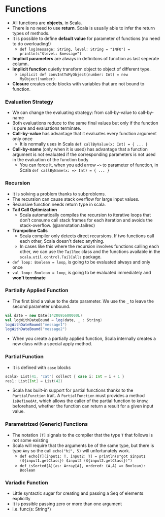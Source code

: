 Functions
====================

- All functions are **objects**, in Scala.
- There is no need to use **return**. Scala is usually able to infer the return types of methods.
- It is possible to define **default value** for parameter of functions (no need to do overloading!)
  - `def log(message: String, level: String = "INFO") = println(s"$level: $message")`
- **Implicit parameters** are always in definitons of function as last seperate column.
- **Implicit function** quietly transform object to object of different type.
  - `implicit def convIntToMyObject(number: Int) = new MyObject(number)`
- **Closure** creates code blocks with variables that are not bound to function.

### Evaluation Strategy
- We can change the evaluating strategy: from call-by-value to call-by-name
- Both evaluations reduce to the same final values but only if the function is pure and evaluations terminate.
- **Call-by-value** has advantage that it evaluates every function argument only once
  - It is normally uses in Scala `def callByValue(x: Int) = { ... }`
- **Call-by-name** (only when it is used) has advantage that a function argument is not evaluated if the corresponding parameters is not used in the evaluation of the function body
  - You can force it, when you add arrow `=>` to parameter of function, in Scala `def callByName(x: => Int) = { ... }`

### Recursion
- It is solving a problem thanks to subproblems.
- The recursion can cause stack overflow for large input values.
- Recursive function needs return type in scala. 
- **Tail Call Optimization**
  - Scala automatically compiles the recursion to iterative loops that don’t consume call stack frames for each iteration and avoids the stack-overflow. (@annotation.tailrec)
- **Trampoline Calls**
  - Scala compiler only detects direct recursions. If two functions call each other, Scala doesn't detec anything.
  - In cases like this where the recursion involves functions calling each other, we can use the `TailRec` class and the functions available in the `scala.util.control.TailCalls` package.
- `def loop: Boolean = loop`, is going to be evaluated always and only once
- `val loop: Boolean = loop`, is going to be evaluated immediately and **won’t terminate**

### Partially Applied Function
- The first bind a value to the date parameter. We use the `_` to leave the second parameter unbound.
```scala
val date = new Date(1420095600000L) 	
val logWithDateBound = log(date, _ : String)
logWithDateBound("message1")
logWithDateBound("message2")
```
- When you create a partially applied function, Scala internally creates a new class with a special apply method.

### Partial Function
- It is defined with `case` blocks
```scala
scala> List(41, "cat") collect { case i: Int ⇒ i + 1 }
res1: List[Int] = List(42)
```
- Scala has built-in support for partial functions thanks to the `PartialFunction` trait. A `PartialFunction` must provides a method `isDefinedAt`, which allows the caller of the partial function to know, beforehand, whether the function can return a result for a given input value.

### Parametrized (Generic) Functions
- The notation `[T]` signals to the compiler that the type `T` that follows is not some existing
- Scala will require that the arguments be of the same type, but there is type `Any` so the call `echo("hi", 5)` will unfortunately work.
  - `def echo[T](input1: T, input2: T) = println(s"got $input1 (${input1.getClass}) $input2 (${input2.getClass})")`
  - `def isSorted[A](as: Array[A], ordered: (A,A) => Boolean): Boolean`

### Variadic Function
- Little syntactic sugar for creating and passing a Seq of elements explicitly
- It is possible passing zero or more than one argument
- i.e. func(s: String*)
